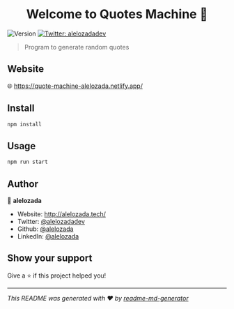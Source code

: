<h1 align="center">Welcome to Quotes Machine 👋</h1>
<p>
  <img alt="Version" src="https://img.shields.io/badge/version-0.1.0-blue.svg?cacheSeconds=2592000" />
  <a href="https://twitter.com/alelozadadev" target="_blank">
    <img alt="Twitter: alelozadadev" src="https://img.shields.io/twitter/follow/alelozadadev.svg?style=social" />
  </a>
</p>

> Program to generate random quotes

## Website

🌐 https://quote-machine-alelozada.netlify.app/

## Install

```sh
npm install
```

## Usage

```sh
npm run start
```

## Author

👤 **alelozada**

* Website: http://alelozada.tech/
* Twitter: [@alelozadadev](https://twitter.com/alelozadadev)
* Github: [@alelozada](https://github.com/alelozada)
* LinkedIn: [@alelozada](https://linkedin.com/in/alelozada)

## Show your support

Give a ⭐️ if this project helped you!

***
_This README was generated with ❤️ by [readme-md-generator](https://github.com/kefranabg/readme-md-generator)_
